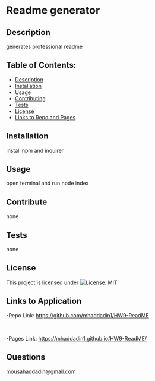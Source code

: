 
  # Readme generator 

  ## Description 
  generates professional readme

  ## Table of Contents:
  * [Description](./README#description)
  * [Installation](./README#installation)
  * [Usage](./README#usage)
  * [Contributing](./README#contribute)
  * [Tests](./README#tests)
  * [License](./README#license)
  * [Links to Repo and Pages](./README#links-to-application)
  
  ## Installation
  install npm and inquirer

  ## Usage
  open terminal and run node index

  ## Contribute
  none

  ## Tests
  none

  ## License
  
  This project is licensed under [![License: MIT](https://img.shields.io/badge/License-MIT-orange.svg)](https://opensource.org/licenses/MIT)
  
  

  ## Links to Application

  -Repo Link: https://github.com/mhaddadin1/HW9-ReadME

  <br>

  -Pages Link: https://mhaddadin1.github.io/HW9-ReadME/

  ## Questions

  mousahaddadin@gmail.com
  
  
  